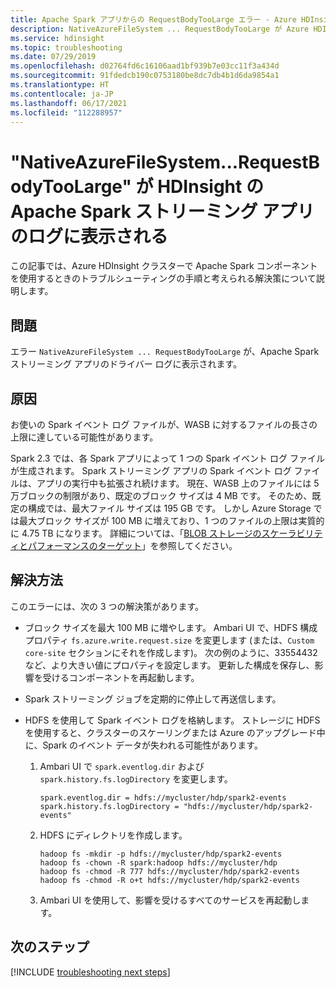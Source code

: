 ```yaml
---
title: Apache Spark アプリからの RequestBodyTooLarge エラー - Azure HDInsight
description: NativeAzureFileSystem ... RequestBodyTooLarge が Azure HDInsight の Apache Spark ストリーミング アプリのログに表示される
ms.service: hdinsight
ms.topic: troubleshooting
ms.date: 07/29/2019
ms.openlocfilehash: d02764fd6c16106aad1bf939b7e03cc11f3a434d
ms.sourcegitcommit: 91fdedcb190c0753180be8dc7db4b1d6da9854a1
ms.translationtype: HT
ms.contentlocale: ja-JP
ms.lasthandoff: 06/17/2021
ms.locfileid: "112288957"
---
```

# <a name="nativeazurefilesystemrequestbodytoolarge-appear-in-apache-spark-streaming-app-log-in-hdinsight"></a>"NativeAzureFileSystem...RequestBodyTooLarge" が HDInsight の Apache Spark ストリーミング アプリのログに表示される

この記事では、Azure HDInsight クラスターで Apache Spark コンポーネントを使用するときのトラブルシューティングの手順と考えられる解決策について説明します。

## <a name="issue"></a>問題

エラー `NativeAzureFileSystem ... RequestBodyTooLarge` が、Apache Spark ストリーミング アプリのドライバー ログに表示されます。

## <a name="cause"></a>原因

お使いの Spark イベント ログ ファイルが、WASB に対するファイルの長さの上限に達している可能性があります。

Spark 2.3 では、各 Spark アプリによって 1 つの Spark イベント ログ ファイルが生成されます。 Spark ストリーミング アプリの Spark イベント ログ ファイルは、アプリの実行中も拡張され続けます。 現在、WASB 上のファイルには 5 万ブロックの制限があり、既定のブロック サイズは 4 MB です。 そのため、既定の構成では、最大ファイル サイズは 195 GB です。 しかし Azure Storage では最大ブロック サイズが 100 MB に増えており、1 つのファイルの上限は実質的に 4.75 TB になります。 詳細については、「[BLOB ストレージのスケーラビリティとパフォーマンスのターゲット](../../storage/blobs/scalability-targets.md)」を参照してください。

## <a name="resolution"></a>解決方法

このエラーには、次の 3 つの解決策があります。

* ブロック サイズを最大 100 MB に増やします。 Ambari UI で、HDFS 構成プロパティ `fs.azure.write.request.size` を変更します (または、`Custom core-site` セクションにそれを作成します)。 次の例のように、33554432 など、より大きい値にプロパティを設定します。 更新した構成を保存し、影響を受けるコンポーネントを再起動します。

* Spark ストリーミング ジョブを定期的に停止して再送信します。

* HDFS を使用して Spark イベント ログを格納します。 ストレージに HDFS を使用すると、クラスターのスケーリングまたは Azure のアップグレード中に、Spark のイベント データが失われる可能性があります。

    1. Ambari UI で `spark.eventlog.dir` および `spark.history.fs.logDirectory` を変更します。

        ```
        spark.eventlog.dir = hdfs://mycluster/hdp/spark2-events
        spark.history.fs.logDirectory = "hdfs://mycluster/hdp/spark2-events"
        ```

    1. HDFS にディレクトリを作成します。

        ```
        hadoop fs -mkdir -p hdfs://mycluster/hdp/spark2-events
        hadoop fs -chown -R spark:hadoop hdfs://mycluster/hdp
        hadoop fs -chmod -R 777 hdfs://mycluster/hdp/spark2-events
        hadoop fs -chmod -R o+t hdfs://mycluster/hdp/spark2-events
        ```

    1. Ambari UI を使用して、影響を受けるすべてのサービスを再起動します。

## <a name="next-steps"></a>次のステップ

[!INCLUDE [troubleshooting next steps](../includes/hdinsight-troubleshooting-next-steps.md)]